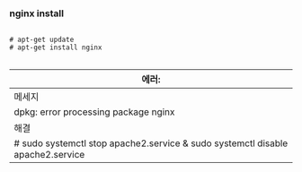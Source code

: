 ### nginx install
<pre>
<code>
# apt-get update  
# apt-get install nginx
</code>
</pre>

|에러: |
|------|
|메세지|
| dpkg: error processing package nginx |
|해결 |
|# sudo systemctl stop apache2.service & sudo systemctl disable apache2.service |


